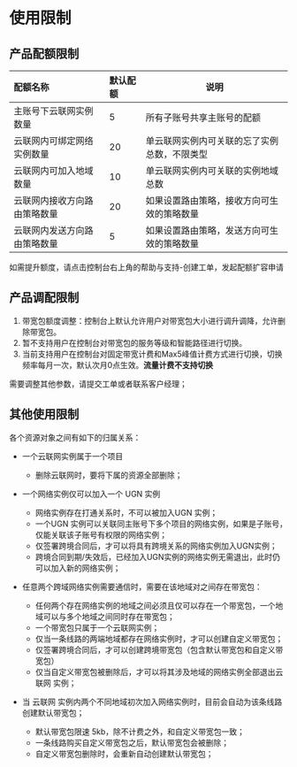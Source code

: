 # 使用限制

## **产品配额限制**

| 配额名称                     | 默认配额 |  说明                                                  |
| :--------------------------- | :------- | --------------------------------------------------------- |
| 主账号下云联网实例数量       | 5        | 所有子账号共享主账号的配额 |
| 云联网内可绑定网络实例数量   | 20       |  单云联网实例内可关联的忘了实例总数，不限类型     |
| 云联网内可加入地域数量       | 10       |  单云联网实例内可关联的实例地域总数  |
| 云联网内接收方向路由策略数量 | 20       |   如果设置路由策略，接收方向可生效的策略数量                   |
| 云联网内发送方向路由策略数量 | 5        |       如果设置路由策略，发送方向可生效的策略数量                        |

如需提升额度，请点击控制台右上角的帮助与支持-创建工单，发起配额扩容申请

  

## 产品调配限制

1.  带宽包额度调整：控制台上默认允许用户对带宽包大小进行调升调降，允许删除带宽包。
2.  暂不支持用户在控制台对带宽包的服务等级和智能路径进行切换。
3.  当前支持用户在控制台对固定带宽计费和Max5峰值计费方式进行切换，切换频率每月一次，默认次月0点生效。**流量计费不支持切换**

需要调整其他参数，请提交工单或者联系客户经理；


## **其他使用限制**

各个资源对象之间有如下的归属关系：

- 一个云联网实例属于一个项目
   - 删除云联网时，要将下属的资源全部删除；
- 一个网络实例仅可以加入一个 UGN 实例
    - 网络实例存在打通关系时，不可以被加入UGN 实例；
    - 一个UGN 实例可以关联同主账号下多个项目的网络实例，如果是子账号，仅能关联该子账号有权限的网络实例；
    - 仅签署跨境合同后，才可以将具有跨境关系的网络实例加入UGN实例；
    - 跨境合同到期/失效后，已经加入UGN实例的网络实例无需退出，此时仍可以加入新的网络实例；
- 任意两个跨域网络实例需要通信时，需要在该地域对之间存在带宽包：

  - 任何两个存在网络实例的地域之间必须且仅可以存在一个带宽包，一个地域可以与多个地域之间同时存在带宽包；
  - 一个带宽包只属于一个云联网实例；
  - 仅当一条线路的两端地域都存在网络实例时，才可以创建自定义带宽包；
  - 仅签署跨境合同后，才可以创建跨境带宽包（包含默认带宽包和自定义带宽包）
  - 仅当自定义带宽包被删除后，才可以将其涉及地域的网络实例全部退出云联网 实例；
- 当 云联网 实例内两个不同地域初次加入网络实例时，目前会自动为该条线路创建默认带宽包；
   - 默认带宽包限速 5kb，除不计费之外，和自定义带宽包一致；
   - 一条线路购买自定义带宽包之后，默认带宽包会被删除；
   - 自定义带宽包删除时，会重新自动创建默认带宽包；
